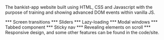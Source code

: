 The bankist-app website built using HTML, CSS  and Javascript with the purpose of training and showing advanced DOM events within vanilla JS. 

*** Screen transitions
*** Sliders
*** Lazy-loading 
*** Modal windows
*** Tabbed component
*** Sticky nav
*** Revealing elements on scroll
*** Responsive design,
and some other features can be found in the code/site.
